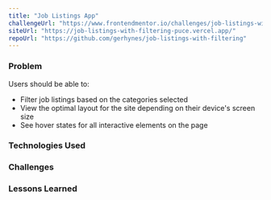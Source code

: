 ```yaml
---
title: "Job Listings App"
challengeUrl: "https://www.frontendmentor.io/challenges/job-listings-with-filtering-ivstIPCt"
siteUrl: "https://job-listings-with-filtering-puce.vercel.app/"
repoUrl: "https://github.com/gerhynes/job-listings-with-filtering"
---
```


### Problem

Users should be able to:

- Filter job listings based on the categories selected
- View the optimal layout for the site depending on their device's screen size
- See hover states for all interactive elements on the page

### Technologies Used

### Challenges

### Lessons Learned
